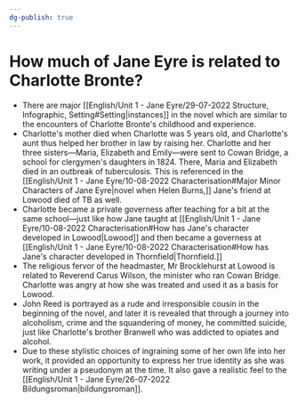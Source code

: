 ```yaml
---
dg-publish: true
---
```

# How much of Jane Eyre is related to Charlotte Bronte?
- There are major [[English/Unit 1 - Jane Eyre/29-07-2022 Structure, Infographic, Setting#Setting\|instances]] in the novel which are similar to the encounters of Charlotte Bronte's childhood and experience.
- Charlotte's mother died when Charlotte was 5 years old, and Charlotte's aunt thus helped her brother in law by raising her. Charlotte and her three sisters—Maria, Elizabeth and Emily—were sent to Cowan Bridge, a school for clergymen's daughters in 1824. There, Maria and Elizabeth died in an outbreak of tuberculosis. This is referenced in the [[English/Unit 1 - Jane Eyre/10-08-2022 Characterisation#Major Minor Characters of Jane Eyre\|novel when Helen Burns,]] Jane's friend at Lowood died of TB as well.
- Charlotte became a private governess after teaching for a bit at the same school—just like how Jane taught at [[English/Unit 1 - Jane Eyre/10-08-2022 Characterisation#How has Jane's character developed in Lowood\|Lowood]] and then became a governess at [[English/Unit 1 - Jane Eyre/10-08-2022 Characterisation#How has Jane's character developed in Thornfield\|Thornfield.]]
- The religious fervor of the headmaster, Mr Brocklehurst at Lowood is related to Reverend Carus Wilson, the minister who ran Cowan Bridge. Charlotte was angry at how she was treated and used it as a basis for Lowood.
- John Reed is portrayed as a rude and irresponsible cousin in the beginning of the novel, and later it is revealed that through a journey into alcoholism, crime and the squandering of money, he committed suicide, just like Charlotte's brother Branwell who was addicted to opiates and alcohol. 
- Due to these stylistic choices of ingraining some of her own life into her work, it provided an opportunity to express her true identity as she was writing under a pseudonym at the time. It also gave a realistic feel to the [[English/Unit 1 - Jane Eyre/26-07-2022 Bildungsroman\|bildungsroman]]. 